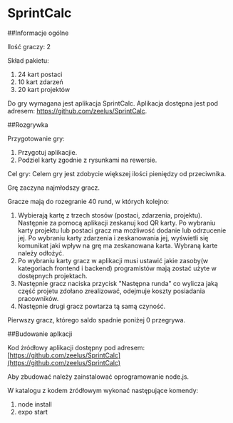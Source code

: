 # SprintCalc

##Informacje ogólne

Ilość graczy: 2

Skład pakietu: 

1. 24 kart postaci
2. 10 kart zdarzeń
3. 20 kart projektów

Do gry wymagana jest aplikacja SprintCalc. Aplikacja dostępna jest pod adresem: https://github.com/zeelus/SprintCalc.

##Rozgrywka

Przygotowanie gry:

1. Przygotuj aplikacjie.
2. Podziel karty zgodnie z rysunkami na rewersie.


Cel gry: Celem gry jest zdobycie większej ilości pieniędzy od przeciwnika. 

Grę zaczyna najmłodszy gracz. 

Gracze mają do rozegranie 40 rund, w których kolejno: 

1. Wybierają kartę z trzech stosów (postaci, zdarzenia, projektu). Następnie za pomocą aplikacji zeskanuj kod QR karty. Po wybraniu karty projektu lub postaci gracz ma możliwość dodanie lub odrzucenie jej. Po wybraniu karty zdarzenia i zeskanowania jej, wyświetli się komunikat jaki wpływ na grę ma zeskanowana karta. Wybraną karte należy odłożyć.
2. Po wybraniu karty gracz w aplikacji musi ustawić jakie zasoby(w kategoriach frontend i backend) programistów mają zostać użyte w dostępnych projektach.
3. Następnie gracz naciska przycisk "Następna runda" co wylicza jaką część projetu zdołano zrealizować, odejmuje koszty posiadania pracowników.
4. Następnie drugi gracz powtarza tą samą czyność.

Pierwszy gracz, którego saldo spadnie poniżej 0 przegrywa. 

##Budowanie aplkacji

Kod żródłowy aplikacji dostępny pod adresem: [https://github.com/zeelus/SprintCalc](https://github.com/zeelus/SprintCalc)

Aby zbudować należy zainstalować oprogramowanie node.js.

W katalogu z kodem żródłowym wykonać następujące komendy:

1. node install
2. expo start

